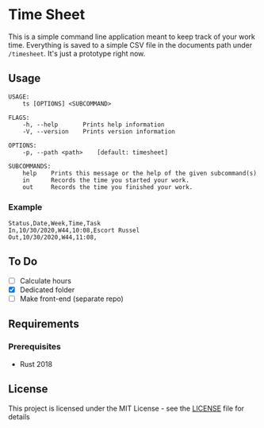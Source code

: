 # Time Sheet

This is a simple command line application meant to keep track of your work time. Everything is saved to a simple CSV file in the documents path under ``/timesheet``. It's just a prototype right now.

## Usage

```
USAGE:
    ts [OPTIONS] <SUBCOMMAND>

FLAGS:
    -h, --help       Prints help information
    -V, --version    Prints version information

OPTIONS:
    -p, --path <path>    [default: timesheet]

SUBCOMMANDS:
    help    Prints this message or the help of the given subcommand(s)
    in      Records the time you started your work.
    out     Records the time you finished your work.
```

### Example

```csv
Status,Date,Week,Time,Task
In,10/30/2020,W44,10:08,Escort Russel
Out,10/30/2020,W44,11:08,
```

## To Do

- [ ] Calculate hours
- [x] Dedicated folder
- [ ] Make front-end (separate repo)

## Requirements

### Prerequisites

- Rust 2018

## License

This project is licensed under the MIT License - see the [LICENSE](LICENSE) file for details